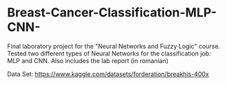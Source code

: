 # Breast-Cancer-Classification-MLP-CNN-
Final laboratory project for the "Neural Networks and Fuzzy Logic" course. Tested two different types of Neural Networks for the classification job: MLP and CNN.
Also includes the lab report (in romanian)

Data Set: https://www.kaggle.com/datasets/forderation/breakhis-400x
